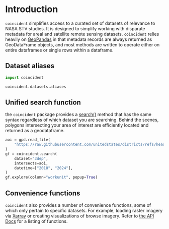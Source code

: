 # Introduction

`coincident` simplifies access to a curated set of datasets of relevance to NASA
STV studies. It is designed to simplify working with disparate metadata for
areal and satellite remote sensing datasets. `coincident` relies heavily on
[GeoPandas](https://geopandas.org/en/stable/index.html) in that metadata records
are always returned as GeoDataFrame objects, and most methods are written to
operate either on entire dataframes or single rows within a dataframe.

## Dataset aliases

```python
import coincident

coincident.datasets.aliases
```

## Unified search function

the `coincident` package provides a [search()](#coincident.search.search) method
that has the same syntax regardless of which dataset you are searching. Behind
the scenes, polygons intersecting your area of interest are efficiently located
and returned as a geodataframe.

```python
aoi = gpd.read_file(
    "https://raw.githubusercontent.com/unitedstates/districts/refs/heads/gh-pages/states/CO/shape.geojson"
)
gf = coincident.search(
    dataset="3dep",
    intersects=aoi,
    datetime=["2018", "2024"],
)
gf.explore(column="workunit", popup=True)
```

## Convenience functions

`coincident` also provides a number of convenience functions, some of which only
pertain to specific datasets. For example, loading raster imagery via
[Xarray](https://docs.xarray.dev/en/stable) or creating visualizations of browse
imagery. Refer to [the API Docs](./api) for a listing of functions.
